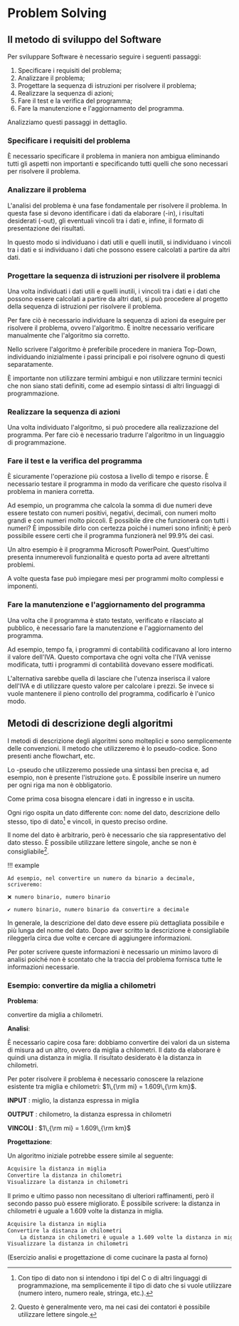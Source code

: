 # Problem Solving

## Il metodo di sviluppo del Software

Per sviluppare Software è necessario seguire i seguenti passaggi:

1. Specificare i requisiti del problema;
2. Analizzare il problema;
3. Progettare la sequenza di istruzioni per risolvere il problema;
4. Realizzare la sequenza di azioni;
5. Fare il test e la verifica del programma;
6. Fare la manutenzione e l'aggiornamento del programma.

Analizziamo questi passaggi in dettaglio.

### Specificare i requisiti del problema

È necessario specificare il problema in maniera non ambigua eliminando tutti gli
aspetti non importanti e specificando tutti quelli che sono necessari per
risolvere il problema.

### Analizzare il problema

L'analisi del problema è una fase fondamentale per risolvere il problema. In
questa fase si devono identificare i dati da elaborare (-in), i risultati
desiderati (-out), gli eventuali vincoli tra i dati e, infine, il formato di
presentazione dei risultati.

In questo modo si individuano i dati utili e quelli inutili, si individuano i
vincoli tra i dati e si individuano i dati che possono essere calcolati a partire
da altri dati.

### Progettare la sequenza di istruzioni per risolvere il problema

Una volta individuati i dati utili e quelli inutili, i vincoli tra i dati e i
dati che possono essere calcolati a partire da altri dati, si può procedere al
progetto della sequenza di istruzioni per risolvere il problema.

Per fare ciò è necessario individuare la sequenza di azioni da eseguire per
risolvere il problema, ovvero l'algoritmo. È inoltre necessario verificare
manualmente che l'algoritmo sia corretto.

Nello scrivere l'algoritmo è preferibile procedere in maniera Top-Down,
individuando inizialmente i passi principali e poi risolvere ognuno di questi
separatamente.

È importante non utilizzare termini ambigui e non utilizzare termini tecnici che
non siano stati definiti, come ad esempio sintassi di altri linguaggi di
programmazione.

### Realizzare la sequenza di azioni

Una volta individuato l'algoritmo, si può procedere alla realizzazione del
programma. Per fare ciò è necessario tradurre l'algoritmo in un linguaggio di
programmazione.

### Fare il test e la verifica del programma

È sicuramente l'operazione più costosa a livello di tempo e risorse. È necessario
testare il programma in modo da verificare che questo risolva il problema in
maniera corretta.

Ad esempio, un programma che calcola la somma di due numeri deve essere testato
con numeri positivi, negativi, decimali, con numeri molto grandi e con numeri
molto piccoli. È possibile dire che funzionerà con tutti i numeri? È impossibile
dirlo con certezza poiché i numeri sono infiniti; è però possibile essere certi
che il programma funzionerà nel $99.9\%$ dei casi.

Un altro esempio è il programma Microsoft PowerPoint. Quest'ultimo presenta
innumerevoli funzionalità e questo porta ad avere altrettanti problemi.

A volte questa fase può impiegare mesi per programmi molto complessi e imponenti.

### Fare la manutenzione e l'aggiornamento del programma

Una volta che il programma è stato testato, verificato e rilasciato al pubblico,
è necessario fare la manutenzione e l'aggiornamento del programma.

Ad esempio, tempo fa, i programmi di contabilità codificavano al loro interno il
valore dell'IVA. Questo comportava che ogni volta che l'IVA venisse modificata,
tutti i programmi di contabilità dovevano essere modificati.

L'alternativa sarebbe quella di lasciare che l'utenza inserisca il valore
dell'IVA e di utilizzare questo valore per calcolare i prezzi. Se invece si vuole
mantenere il pieno controllo del programma, codificarlo è l'unico modo.

## Metodi di descrizione degli algoritmi

I metodi di descrizione degli algoritmi sono molteplici e sono semplicemente
delle convenzioni. Il metodo che utilizzeremo è lo pseudo-codice. Sono presenti
anche flowchart, etc.

Lo -pseudo che utilizzeremo possiede una sintassi ben precisa e, ad esempio, non
è presente l'istruzione `goto`. È possibile inserire un numero per ogni riga ma
non è obbligatorio.

Come prima cosa bisogna elencare i dati in ingresso e in uscita.

Ogni rigo ospita un dato differente con: nome del dato, descrizione dello stesso,
tipo di dato[^1] e vincoli, in questo preciso ordine.

Il nome del dato è arbitrario, però è necessario che sia rappresentativo del dato
stesso. È possibile utilizzare lettere singole, anche se non è consigliabile[^2].

!!! example

    Ad esempio, nel convertire un numero da binario a decimale, scriveremo:

    ❌ numero binario, numero binario

    ✔️ numero binario, numero binario da convertire a decimale

In generale, la descrizione del dato deve essere più dettagliata possibile e più
lunga del nome del dato. Dopo aver scritto la descrizione è consigliabile
rileggerla circa due volte e cercare di aggiungere informazioni.

Per poter scrivere queste informazioni è necessario un minimo lavoro di analisi
poiché non è scontato che la traccia del problema fornisca tutte le informazioni
necessarie.

### Esempio: convertire da miglia a chilometri

**Problema**:

convertire da miglia a chilometri.

**Analisi**:

È necessario capire cosa fare: dobbiamo convertire dei valori da un sistema di misura ad un altro, ovvero da miglia a chilometri. Il dato da elaborare è quindi una distanza in miglia. Il risultato desiderato è la distanza in chilometri.

Per poter risolvere il problema è necessario conoscere la relazione esistente tra miglia e chilometri: $1\,{\rm mi} = 1.609\,{\rm km}$.

**INPUT**
: miglio, la distanza espressa in miglia

**OUTPUT**
: chilometro, la distanza espressa in chilometri

**VINCOLI**
: $1\,{\rm mi} = 1.609\,{\rm km}$

**Progettazione**:

Un algoritmo iniziale potrebbe essere simile al seguente:

<!-- markdownlint-disable MD046 -->

```txt title="Algoritmo iniziale"
Acquisire la distanza in miglia
Convertire la distanza in chilometri
Visualizzare la distanza in chilometri
```

<!-- markdownlint-enable MD046-->

Il primo e ultimo passo non necessitano di ulteriori raffinamenti, però il
secondo passo può essere migliorato. È possibile scrivere: la distanza in
chilometri è uguale a $1.609$ volte la distanza in miglia.

<!-- markdownlint-disable MD046-->

```txt title="Algoritmo con raffinamenti"
Acquisire la distanza in miglia
Convertire la distanza in chilometri
    La distanza in chilometri è uguale a 1.609 volte la distanza in miglia
Visualizzare la distanza in chilometri
```

<!-- markdownlint-enable MD046-->

(Esercizio analisi e progettazione di come cucinare la pasta al forno)

<!-- Footnotes -->

[^1]:
    Con tipo di dato non si intendono i tipi del C o di altri linguaggi di
    programmazione, ma semplicemente il tipo di dato che si vuole utilizzare
    (numero intero, numero reale, stringa, etc.).

[^2]:
    Questo è generalmente vero, ma nei casi dei contatori è possibile utilizzare
    lettere singole.
